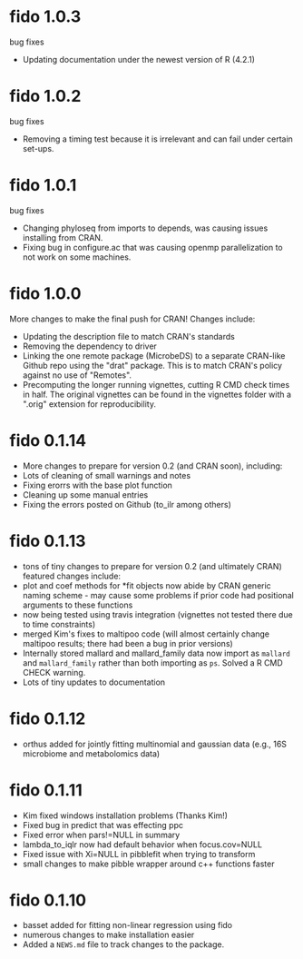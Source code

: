 # fido 1.0.3

bug fixes

* Updating documentation under the newest version of R (4.2.1)

# fido 1.0.2

bug fixes

* Removing a timing test because it is irrelevant and can fail under certain set-ups.

# fido 1.0.1

bug fixes 

* Changing phyloseq from imports to depends, was causing issues installing from CRAN. 
* Fixing bug in configure.ac that was causing openmp parallelization to not work on some machines. 

# fido 1.0.0

More changes to make the final push for CRAN! Changes include:

* Updating the description file to match CRAN's standards
* Removing the dependency to driver
* Linking the one remote package (MicrobeDS) to a separate CRAN-like Github repo using the "drat" package. This is to match CRAN's policy against no use of "Remotes".
* Precomputing the longer running vignettes, cutting R CMD check times in half. The original vignettes can be found in the vignettes folder with a ".orig" extension for reproducibility.

# fido 0.1.14

* More changes to prepare for version 0.2 (and CRAN soon), including:
* Lots of cleaning of small warnings and notes
* Fixing erorrs with the base plot function
* Cleaning up some manual entries
* Fixing the errors posted on Github (to_ilr among others)

# fido 0.1.13

* tons of tiny changes to prepare for version 0.2 (and ultimately CRAN) featured changes include:
* plot and coef methods for *fit objects now abide by CRAN generic naming scheme - may cause
  some problems if prior code had positional arguments to these functions
* now being tested using travis integration (vignettes not tested there due to time constraints)
* merged Kim's fixes to maltipoo code (will almost certainly change maltipoo results; there
  had been a bug in prior versions)
* Internally stored mallard and mallard_family data now import as `mallard` and `mallard_family` 
  rather than both importing as `ps`. Solved a R CMD CHECK warning. 
* Lots of tiny updates to documentation 

# fido 0.1.12

* orthus added for jointly fitting multinomial and gaussian data (e.g., 16S microbiome and metabolomics data)

# fido 0.1.11

* Kim fixed windows installation problems (Thanks Kim!)
* Fixed bug in predict that was effecting ppc
* Fixed error when pars!=NULL in summary
* lambda_to_iqlr now had default behavior when focus.cov=NULL
* Fixed issue with Xi=NULL in pibblefit when trying to transform
* small changes to make pibble wrapper around c++ functions faster

# fido 0.1.10

* basset added for fitting non-linear regression using fido
* numerous changes to make installation easier
* Added a `NEWS.md` file to track changes to the package.
